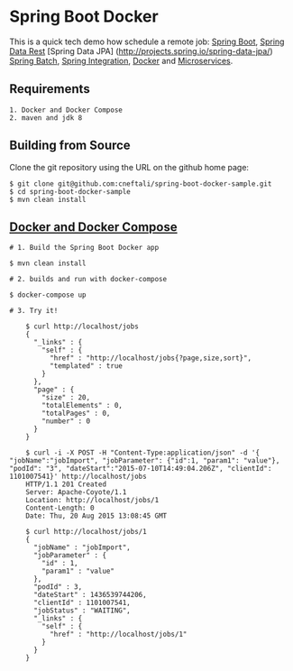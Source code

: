 # Spring Boot Docker

This is a quick tech demo how schedule a remote job:
[Spring Boot](http://projects.spring.io/spring-boot/),
[Spring Data Rest](http://projects.spring.io/spring-data-rest/)
[Spring Data JPA] (http://projects.spring.io/spring-data-jpa/)
[Spring Batch](http://projects.spring.io/spring-batch/),
[Spring Integration](http://projects.spring.io/spring-integration/),
[Docker](https://www.docker.io/) and
[Microservices](http://martinfowler.com/articles/microservices.html).

## Requirements
    1. Docker and Docker Compose
    2. maven and jdk 8
    
## Building from Source

Clone the git repository using the URL on the github home page:

    $ git clone git@github.com:cneftali/spring-boot-docker-sample.git
    $ cd spring-boot-docker-sample
    $ mvn clean install


## [Docker and Docker Compose](https://docs.docker.com/compose/#installation-and-set-up)

    # 1. Build the Spring Boot Docker app
    
    $ mvn clean install
    
    # 2. builds and run with docker-compose

    $ docker-compose up
    
    # 3. Try it!
    
        $ curl http://localhost/jobs
        {
          "_links" : {
            "self" : {
              "href" : "http://localhost/jobs{?page,size,sort}",
              "templated" : true
            }
          },
          "page" : {
            "size" : 20,
            "totalElements" : 0,
            "totalPages" : 0,
            "number" : 0
          }
        }
        
        $ curl -i -X POST -H "Content-Type:application/json" -d '{ "jobName":"jobImport", "jobParameter": {"id":1, "param1": "value"}, "podId": "3", "dateStart":"2015-07-10T14:49:04.206Z", "clientId": 1101007541}' http://localhost/jobs
        HTTP/1.1 201 Created
        Server: Apache-Coyote/1.1
        Location: http://localhost/jobs/1
        Content-Length: 0
        Date: Thu, 20 Aug 2015 13:08:45 GMT
        
        $ curl http://localhost/jobs/1
        {
          "jobName" : "jobImport",
          "jobParameter" : {
            "id" : 1,
            "param1" : "value"
          },
          "podId" : 3,
          "dateStart" : 1436539744206,
          "clientId" : 1101007541,
          "jobStatus" : "WAITING",
          "_links" : {
            "self" : {
              "href" : "http://localhost/jobs/1"
            }
          }
        }